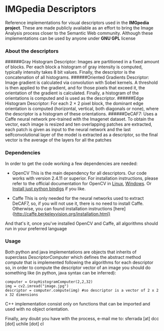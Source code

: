 # IMGpedia Descriptors
Reference implementations for visual descriptors used in the **IMGpedia project**. These are made publicly available
as an effort to bring the Image Analysis process closer to the Semantic Web community. Although these implementations can
be used by anyone under **GNU GPL** license

### About the descriptors

######Gray Histogram Descriptor:
Images are partitioned in a fixed amount of blocks.
Per each block a histogram of gray intensity is computed, typically intensity
takes 8 bit values. Finally, the descriptor is the concatenation of all histograms.
######Oriented Gradients Descriptor:
Image gradient is calculated via convolution
with Sobel kernels. A threshold is then applied to the gradient, and for those
pixels that exceed it, the orientation of the gradient is calculated. Finally, a
histogram of the orientations is computed and is used as the descriptor.
######Edge Histogram Descriptor:
For each 2 × 2 pixel block, the dominant edge orientation is computed (horizontal, vertical, both diagonals or none), where the
descriptor is a histogram of these orientations.
######DeCAF7:
Uses a Caffe neural network pre-trained with the Imagenet dataset.
To obtain the vector, each image is resized and ten overlapping patches are
extracted, each patch is given as input to the neural network and the last selfconvolutional layer of the model is extracted as a descriptor, so the final vector
is the average of the layers for all the patches

### Dependencies
In order to get the code working a few dependencies are needed:

- OpenCV
This is the main dependency for all descriptors. Our code works with version 2.4.11 or superior. For installation instructions,
please refer to the official documentation for OpenCV in [Linux](http://docs.opencv.org/2.4/doc/tutorials/introduction/linux_install/linux_install.html), [Windows](http://docs.opencv.org/2.4/doc/tutorials/introduction/windows_install/windows_install.html).
Or [Install just python bindigs](http://docs.opencv.org/3.1.0/d5/de5/tutorial_py_setup_in_windows.html#gsc.tab=0 ) if you like.

- Caffe
This is only needed for the neural networks used to extract DeCAF7, so, if you will not use it, there is no need to install Caffe.
Otherwise, you can found installation instructions [here]{http://caffe.berkeleyvision.org/installation.html}

And that's it, once you've installed OpenCV and Caffe, all algorithms should run in your preferred language

### Usage
Both python and java implementations are objects that inherits of superclass _DescriptorComputer_ which defines the abstract method _compute_ that is implemented following the algorithms for each descriptor
so, in order to compute the descriptor vector of an image you should do something like (in python, java syntax can be inferred):
```
computer = GrayHistogramComputer(2,2,32)
img = cv2.imread("image.jpg")
descriptor = computer.compute(img) #so descriptor is a vector of 2 x 2 x 32 dimensions
```
C++ implementation consist only on functions that can be imported and used with no object orientation.

Finally, any doubt you have with the process, e-mail me to: sferrada [at] dcc [dot] uchile [dot] cl